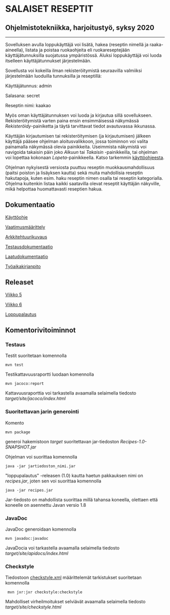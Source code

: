 # **SALAISET RESEPTIT**

## Ohjelmistotekniikka, harjoitustyö, syksy 2020

--------------------------------------------------------------

Sovelluksen avulla loppukäyttäjä voi lisätä, hakea (reseptin nimellä ja raaka-aineella), listata ja poistaa ruokaohjeita eli ruokareseptejään käyttäjätunnuksilla suojatussa ympäristössä. Aluksi loppukäyttäjä voi luoda itselleen käyttäjätunnukset järjestelmään.

Sovellusta voi kokeilla ilman rekisteröitymistä seuraavilla valmiiksi järjestelmään luoduilla tunnuksilla ja reseptillä:

Käyttäjätunnus:   admin

Salasana:         secret

Reseptin nimi:    kaakao

Myös oman käyttäjätunnuksen voi luoda ja kirjautua sillä sovellukseen. Rekisteröitymistä varten paina ensin ensimmäisessä näkymässä _Rekisteröidy_-painiketta ja täytä tarvittavat tiedot avautuvassa ikkunassa.

Käyttäjän kirjautumisen tai rekisteröitymisen (ja kirjautumisen) jälkeen käyttäjä pääsee ohjelman aloitusvalikkoon, jossa toiminnon voi valita painamalla näkymässä olevia painikkeita. Useimmista näkymistä voi navigoida takaisin päin joko _Alkuun_ tai _Takaisin_ -painikkeilla, tai ohjelman voi lopettaa kokonaan _Lopeta_-painikkeella. Katso tarkemmin [käyttöohjeesta](https://github.com/a-bzzzz/ot-harjoitustyo/blob/master/dokumentaatio/kayttoohje.md).

Ohjelman nykyisestä versiosta puuttuu reseptin muokkausmahdollisuus (paitsi poiston ja lisäyksen kautta) sekä muita mahdollisia reseptin hakutapoja, kuten esim. haku reseptin nimen osalla tai reseptin kategorialla. Ohjelma kuitenkin listaa kaikki saatavilla olevat reseptit käyttäjän näkyville, mikä helpottaa huomattavasti reseptien hakua.


## Dokumentaatio

[Käyttöohje](https://github.com/a-bzzzz/ot-harjoitustyo/blob/master/dokumentaatio/kayttoohje.md)

[Vaatimusmäärittely](https://github.com/a-bzzzz/ot-harjoitustyo/blob/master/dokumentaatio/vaatimusmaarittely.md)

[Arkkitehtuurikuvaus](https://github.com/a-bzzzz/ot-harjoitustyo/blob/master/dokumentaatio/arkkitehtuuri/arkkitehtuuri.md)

[Testausdokumentaatio](https://github.com/a-bzzzz/ot-harjoitustyo/blob/master/dokumentaatio/testaus/testaus.md)

[Laatudokumentaatio](https://github.com/a-bzzzz/ot-harjoitustyo/blob/master/dokumentaatio/laatu/laatu.md)

[Työaikakirjanpito](https://github.com/a-bzzzz/ot-harjoitustyo/blob/master/dokumentaatio/tunnit/tyoaikakirjanpito.pdf)


## Releaset

[Viikko 5](https://github.com/a-bzzzz/ot-harjoitustyo/releases/tag/viikko5)

[Viikko 6](https://github.com/a-bzzzz/ot-harjoitustyo/releases/tag/viikko6)

[Loppupalautus](https://github.com/a-bzzzz/ot-harjoitustyo/releases/tag/loppupalautus)


## Komentorivitoiminnot

### Testaus

Testit suoritetaan komennolla

```
mvn test
```

Testikattavuusraportti luodaan komennolla

```
mvn jacoco:report
```

Kattavuusraporttia voi tarkastella avaamalla selaimella tiedosto _target/site/jacoco/index.html_

### Suoritettavan jarin generointi

Komento

```
mvn package
```

generoi hakemistoon _target_ suoritettavan jar-tiedoston _Recipes-1.0-SNAPSHOT.jar_

Ohjelman voi suorittaa komennolla

```
java -jar jartiedoston_nimi.jar
```

"loppupalautus" -releasen (1.0) kautta haetun pakkauksen nimi on _recipes.jar_, joten sen voi suorittaa komennolla

```
java -jar recipes.jar
```

Jar-tiedosto on mahdollista suorittaa millä tahansa koneella, olettaen että koneelle on asennettu Javan versio 1.8



### JavaDoc

JavaDoc generoidaan komennolla

```
mvn javadoc:javadoc
```

JavaDocia voi tarkastella avaamalla selaimella tiedosto _target/site/apidocs/index.html_


### Checkstyle

Tiedostoon [checkstyle.xml](https://github.com/a-bzzzz/ot-harjoitustyo/blob/master/SalaisetReseptit/checkstyle.xml) määrittelemät tarkistukset suoritetaan komennolla

```
 mvn jxr:jxr checkstyle:checkstyle
```

Mahdolliset virheilmoitukset selviävät avaamalla selaimella tiedosto _target/site/checkstyle.html_




